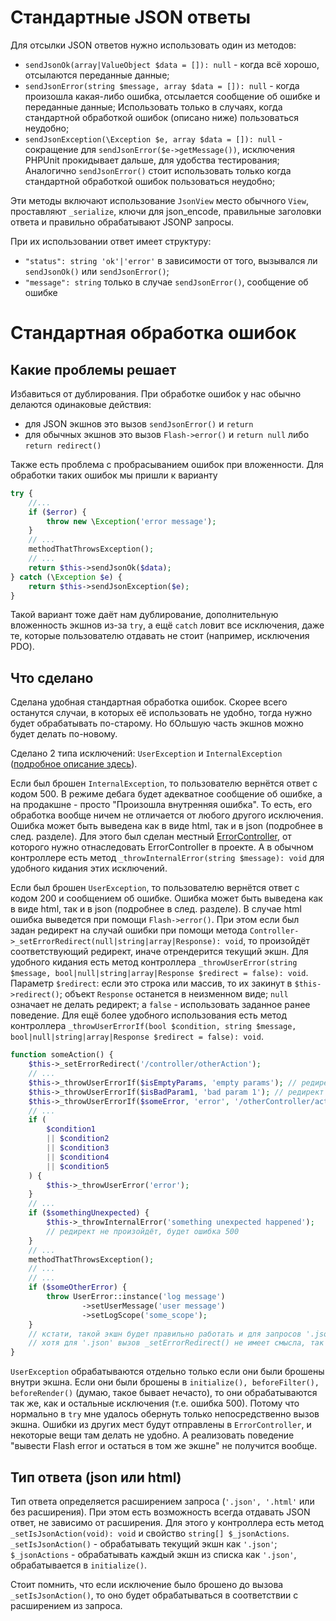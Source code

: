 # Стандартные JSON ответы
Для отсылки JSON ответов нужно использовать один из методов:
* `sendJsonOk(array|ValueObject $data = []): null` - когда всё хорошо, отсылаются переданные данные; 
* `sendJsonError(string $message, array $data = []): null` - когда произошла какая-либо ошибка, отсылается сообщение об ошибке и переданные данные; Использовать только в случаях, когда стандартной обработкой ошибок (описано ниже) пользоваться неудобно;
* `sendJsonException(\Exception $e, array $data = []): null` - сокращение для `sendJsonError($e->getMessage())`, исключения PHPUnit прокидывает дальше, для удобства тестирования; Аналогично `sendJsonError()` стоит использовать только когда стандартной обработкой ошибок пользоваться неудобно;

Эти методы включают использование `JsonView` место обычного `View`, проставляют `_serialize`, ключи для json_encode, правильные заголовки ответа и правильно обрабатывают JSONP запросы.
 
При их использовании ответ имеет структуру:
* `"status": string 'ok'|'error'` в зависимости от того, вызывался ли `sendJsonOk()` или `sendJsonError()`;
* `"message": string` только в случае `sendJsonError()`, сообщение об ошибке
   

# Стандартная обработка ошибок
## Какие проблемы решает
Избавиться от дублирования. При обработке ошибок у нас обычно делаются одинаковые действия:
* для JSON экшнов это вызов `sendJsonError()` и `return`
* для обычных экшнов это вызов `Flash->error()` и `return null` либо `return redirect()`

Также есть проблема с пробрасыванием ошибок при вложенности. Для обработки таких ошибок мы пришли к варианту
```php
try {
	//...
	if ($error) {
		throw new \Exception('error message');
	}
	// ... 
	methodThatThrowsException();
	// ...
	return $this->sendJsonOk($data);
} catch (\Exception $e) {
	return $this->sendJsonException($e);
}
```
Такой вариант тоже даёт нам дублирование, дополнительную вложенность экшнов из-за `try`, а ещё `catch` ловит все исключения, даже те, которые пользователю отдавать не стоит (например, исключения PDO).

## Что сделано
Сделана удобная стандартная обработка ошибок. 
Скорее всего останутся случаи, в которых её использовать не удобно, тогда нужно будет обрабатывать по-старому.
Но бОльшую часть экшнов можно будет делать по-новому.

Сделано 2 типа исключений: `UserException` и `InternalException` ([подробное описание здесь](../Error/README.md)).

Если был брошен `InternalException`, то пользователю вернётся ответ с кодом 500. 
В режиме дебага будет адекватное сообщение об ошибке, а на продакшне - просто "Произошла внутренняя ошибка". 
То есть, его обработка вообще ничем не отличается от любого другого исключения.
Ошибка может быть выведена как в виде html, так и в json (подробнее в след. разделе).
Для этого был сделан местный [ErrorController](ErrorController.php), от которого нужно отнаследовать ErrorController в проекте.
А в обычном контроллере есть метод `_throwInternalError(string $message): void` для удобного кидания этих исключений.

Если был брошен `UserException`, то пользователю вернётся ответ с кодом 200 и сообщением об ошибке.
Ошибка может быть выведена как в виде html, так и в json (подробнее в след. разделе).
В случае html ошибка выведется при помощи `Flash->error()`. 
При этом если был задан редирект на случай ошибки при помощи метода `Controller->_setErrorRedirect(null|string|array|Response): void`, то произойдёт соответствующий редирект, иначе отрендерится текущий экшн.
Для удобного кидания есть метод контроллера `_throwUserError(string $message, bool|null|string|array|Response $redirect = false): void`.
Параметр `$redirect`: если это строка или массив, то их закинут в `$this->redirect()`; объект `Response` останется в неизменном виде; `null` означает не делать редирект; а `false` - использовать заданное ранее поведение.
Для ещё более удобного использования есть метод контроллера `_throwUserErrorIf(bool $condition, string $message, bool|null|string|array|Response $redirect = false): void`.
  
```php
function someAction() {
	$this->_setErrorRedirect('/controller/otherAction');
	// ... 
	$this->_throwUserErrorIf($isEmptyParams, 'empty params'); // редирект был задан _setErrorRedirect()
	$this->_throwUserErrorIf($isBadParam1, 'bad param 1'); // редирект был задан _setErrorRedirect()
	$this->_throwUserErrorIf($someError, 'error', '/otherController/action'); // редирект на 3й параметр
	// ...
	if (
		$condition1
		|| $condition2
		|| $condition3
		|| $condition4
		|| $condition5
	) {
		$this->_throwUserError('error');
	}
	// ...
	if ($somethingUnexpected) {
		$this->_throwInternalError('something unexpected happened');
		// редирект не произойдёт, будет ошибка 500
	}
	// ...
	methodThatThrowsException();
	// ...
	// ...
	if ($someOtherError) {
		throw UserError::instance('log message')
				->setUserMessage('user message')
				->setLogScope('some_scope');
	}
	// кстати, такой экшн будет правильно работать и для запросов '.json', и для '.html'
	// хотя для '.json' вызов _setErrorRedirect() не имеет смысла, так же как и 2й параметр _throwUserError()
}
```


`UserException` обрабатываются отдельно только если они были брошены внутри экшна. 
Если они были брошены в `initialize(), beforeFilter(), beforeRender()` (думаю, такое бывает нечасто), то они обрабатываются так же, как и остальные исключения (т.е. ошибка 500).
Потому что нормально в `try` мне удалось обернуть только непосредственно вызов экшна. 
Ошибки из других мест будут отправлены в `ErrorController`, и некоторые вещи там делать не удобно.
А реализовать поведение "вывести Flash error и остаться в том же экшне" не получится вообще. 

## Тип ответа (json или html)
Тип ответа определяется расширением запроса (`'.json', '.html'` или без расширения).
При этом есть возможность всегда отдавать JSON ответ, не зависимо от расширения.
Для этого у контроллера есть метод `_setIsJsonAction(void): void` и свойство `string[] $_jsonActions`.
`_setIsJsonAction()` - обрабатывать текущий экшн как `'.json'`; 
`$_jsonActions` - обрабатывать каждый экшн из списка как `'.json'`, обрабатывается в `initialize()`.

Стоит помнить, что если исключение было брошено до вызова `_setIsJsonAction()`, то оно будет обрабатываться в соответствии с расширением из запроса.

